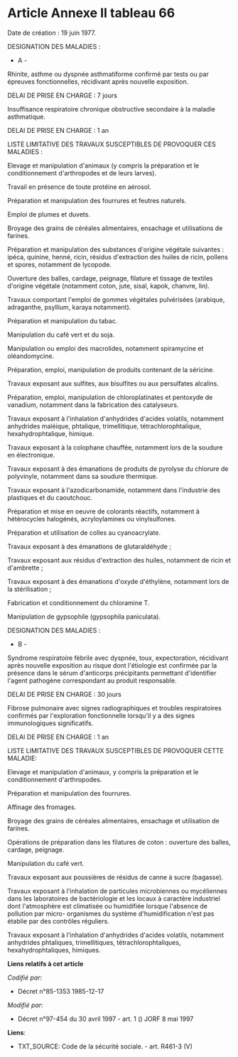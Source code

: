 # Article Annexe II tableau 66

Date de création : 19 juin 1977.

DESIGNATION DES MALADIES :

- A -

Rhinite, asthme ou dyspnée asthmatiforme confirmé par tests ou par épreuves fonctionnelles, récidivant après nouvelle
exposition.

DELAI DE PRISE EN CHARGE : 7 jours

Insuffisance respiratoire chronique obstructive secondaire à la maladie asthmatique.

DELAI DE PRISE EN CHARGE : 1 an

LISTE LIMITATIVE DES TRAVAUX SUSCEPTIBLES DE PROVOQUER CES MALADIES :

Elevage et manipulation d'animaux (y compris la préparation et le conditionnement d'arthropodes et de leurs larves).

Travail en présence de toute protéine en aérosol.

Préparation et manipulation des fourrures et feutres naturels.

Emploi de plumes et duvets.

Broyage des grains de céréales alimentaires, ensachage et utilisations de farines.

Préparation et manipulation des substances d'origine végétale suivantes : ipéca, quinine, henné, ricin, résidus d'extraction
des huiles de ricin, pollens et spores, notamment de lycopode.

Ouverture des balles, cardage, peignage, filature et tissage de textiles d'origine végétale (notamment coton, jute, sisal,
kapok, chanvre, lin).

Travaux comportant l'emploi de gommes végétales pulvérisées (arabique, adraganthe, psyllium, karaya notamment).

Préparation et manipulation du tabac.

Manipulation du café vert et du soja.

Manipulation ou emploi des macrolides, notamment spiramycine et oléandomycine.

Préparation, emploi, manipulation de produits contenant de la séricine.

Travaux exposant aux sulfites, aux bisulfites ou aux persulfates alcalins.

Préparation, emploi, manipulation de chloroplatinates et pentoxyde de vanadium, notamment dans la fabrication des
catalyseurs.

Travaux exposant à l'inhalation d'anhydrides d'acides volatils, notamment anhydrides maléique, phtalique, trimellitique,
tétrachlorophtalique, hexahydrophtalique, himique.

Travaux exposant à la colophane chauffée, notamment lors de la soudure en électronique.

Travaux exposant à des émanations de produits de pyrolyse du chlorure de polyvinyle, notamment dans sa soudure thermique.

Travaux exposant à l'azodicarbonamide, notamment dans l'industrie des plastiques et du caoutchouc.

Préparation et mise en oeuvre de colorants réactifs, notamment à hétérocycles halogénés, acryloylamines ou vinylsulfones.

Préparation et utilisation de colles au cyanoacrylate.

Travaux exposant à des émanations de glutaraldéhyde ;

Travaux exposant aux résidus d'extraction des huiles, notamment de ricin et d'ambrette ;

Travaux exposant à des émanations d'oxyde d'éthylène, notamment lors de la stérilisation ;

Fabrication et conditionnement du chloramine T.

Manipulation de gypsophile (gypsophila paniculata).

DESIGNATION DES MALADIES :

- B -

Syndrome respiratoire fébrile avec dyspnée, toux, expectoration, récidivant après nouvelle exposition au risque dont
l'étiologie est confirmée par la présence dans le sérum d'anticorps précipitants permettant d'identifier l'agent pathogène
correspondant au produit responsable.

DELAI DE PRISE EN CHARGE : 30 jours

Fibrose pulmonaire avec signes radiographiques et troubles respiratoires confirmés par l'exploration fonctionnelle lorsqu'il
y a des signes immunologiques significatifs.

DELAI DE PRISE EN CHARGE : 1 an

LISTE LIMITATIVE DES TRAVAUX SUSCEPTIBLES DE PROVOQUER CETTE MALADIE:

Elevage et manipulation d'animaux, y compris la préparation et le conditionnement d'arthropodes.

Préparation et manipulation des fourrures.

Affinage des fromages.

Broyage des grains de céréales alimentaires, ensachage et utilisation de farines.

Opérations de préparation dans les filatures de coton : ouverture des balles, cardage, peignage.

Manipulation du café vert.

Travaux exposant aux poussières de résidus de canne à sucre (bagasse).

Travaux exposant à l'inhalation de particules microbiennes ou mycéliennes dans les laboratoires de bactériologie et les
locaux à caractère industriel dont l'atmosphère est climatisée ou humidifiée lorsque l'absence de pollution par micro-
organismes du système d'humidification n'est pas établie par des contrôles réguliers.

Travaux exposant à l'inhalation d'anhydrides d'acides volatils, notamment anhydrides phtaliques, trimellitiques,
tétrachlorophtaliques, hexahydrophtaliques, himiques.

**Liens relatifs à cet article**

_Codifié par_:

  - Décret n°85-1353 1985-12-17

_Modifié par_:

  - Décret n°97-454 du 30 avril 1997 - art. 1 () JORF 8 mai 1997

**Liens**:

  - TXT_SOURCE: Code de la sécurité sociale. - art. R461-3 (V)
